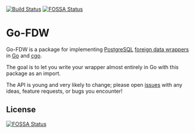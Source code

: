 [![Build Status](https://travis-ci.org/cbandy/go-fdw.svg?branch=master)](https://travis-ci.org/cbandy/go-fdw)
[![FOSSA Status](https://app.fossa.io/api/projects/git%2Bgithub.com%2Fcbandy%2Fgo-fdw.svg?type=shield)](https://app.fossa.io/projects/git%2Bgithub.com%2Fcbandy%2Fgo-fdw?ref=badge_shield)

# Go-FDW

Go-FDW is a package for implementing [PostgreSQL][] [foreign data wrappers][] in [Go][] and [cgo][].

The goal is to let you write your wrapper almost entirely in Go with this package as an import.

The API is young and very likely to change; please open [issues][] with any ideas, feature requests, or bugs you encounter!

[cgo]: https://golang.org/cmd/cgo/
[foreign data wrappers]: https://www.postgresql.org/docs/current/static/ddl-foreign-data.html
[issues]: https://github.com/cbandy/go-fdw/issues
[Go]: https://golang.org/
[PostgreSQL]: https://www.postgresql.org/


## License
[![FOSSA Status](https://app.fossa.io/api/projects/git%2Bgithub.com%2Fcbandy%2Fgo-fdw.svg?type=large)](https://app.fossa.io/projects/git%2Bgithub.com%2Fcbandy%2Fgo-fdw?ref=badge_large)